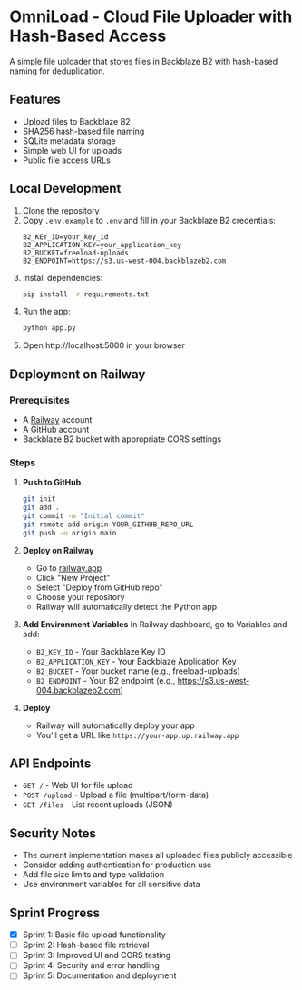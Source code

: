 # OmniLoad - Cloud File Uploader with Hash-Based Access

A simple file uploader that stores files in Backblaze B2 with hash-based naming for deduplication.

## Features

- Upload files to Backblaze B2
- SHA256 hash-based file naming
- SQLite metadata storage
- Simple web UI for uploads
- Public file access URLs

## Local Development

1. Clone the repository
2. Copy `.env.example` to `.env` and fill in your Backblaze B2 credentials:
   ```
   B2_KEY_ID=your_key_id
   B2_APPLICATION_KEY=your_application_key
   B2_BUCKET=freeload-uploads
   B2_ENDPOINT=https://s3.us-west-004.backblazeb2.com
   ```
3. Install dependencies:
   ```bash
   pip install -r requirements.txt
   ```
4. Run the app:
   ```bash
   python app.py
   ```
5. Open http://localhost:5000 in your browser

## Deployment on Railway

### Prerequisites
- A [Railway](https://railway.app) account
- A GitHub account
- Backblaze B2 bucket with appropriate CORS settings

### Steps

1. **Push to GitHub**
   ```bash
   git init
   git add .
   git commit -m "Initial commit"
   git remote add origin YOUR_GITHUB_REPO_URL
   git push -u origin main
   ```

2. **Deploy on Railway**
   - Go to [railway.app](https://railway.app)
   - Click "New Project"
   - Select "Deploy from GitHub repo"
   - Choose your repository
   - Railway will automatically detect the Python app

3. **Add Environment Variables**
   In Railway dashboard, go to Variables and add:
   - `B2_KEY_ID` - Your Backblaze Key ID
   - `B2_APPLICATION_KEY` - Your Backblaze Application Key
   - `B2_BUCKET` - Your bucket name (e.g., freeload-uploads)
   - `B2_ENDPOINT` - Your B2 endpoint (e.g., https://s3.us-west-004.backblazeb2.com)

4. **Deploy**
   - Railway will automatically deploy your app
   - You'll get a URL like `https://your-app.up.railway.app`

## API Endpoints

- `GET /` - Web UI for file upload
- `POST /upload` - Upload a file (multipart/form-data)
- `GET /files` - List recent uploads (JSON)

## Security Notes

- The current implementation makes all uploaded files publicly accessible
- Consider adding authentication for production use
- Add file size limits and type validation
- Use environment variables for all sensitive data

## Sprint Progress

- [x] Sprint 1: Basic file upload functionality
- [ ] Sprint 2: Hash-based file retrieval
- [ ] Sprint 3: Improved UI and CORS testing
- [ ] Sprint 4: Security and error handling
- [ ] Sprint 5: Documentation and deployment 